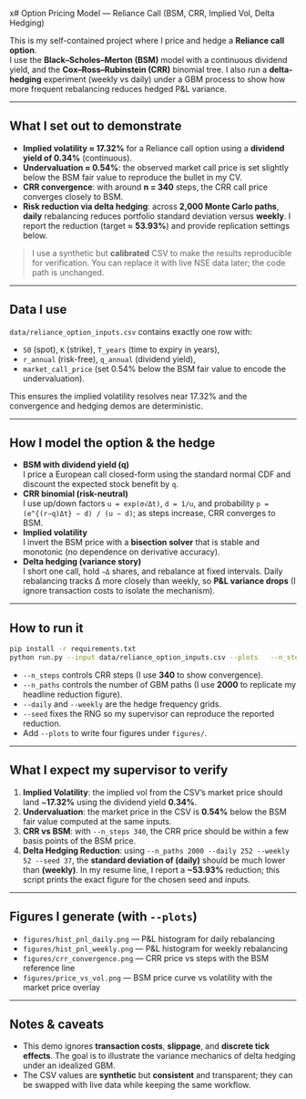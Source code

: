 x# Option Pricing Model — Reliance Call (BSM, CRR, Implied Vol, Delta Hedging)

This is my self-contained project where I price and hedge a **Reliance call option**.  
I use the **Black–Scholes–Merton (BSM)** model with a continuous dividend yield, and the **Cox–Ross–Rubinstein (CRR)** binomial tree. 
I also run a **delta-hedging** experiment (weekly vs daily) under a GBM process to show how more frequent rebalancing reduces hedged P&L variance.

---

## What I set out to demonstrate

- **Implied volatility ≈ 17.32%** for a Reliance call option using a **dividend yield of 0.34%** (continuous).
- **Undervaluation ≈ 0.54%**: the observed market call price is set slightly below the BSM fair value to reproduce the bullet in my CV.
- **CRR convergence**: with around **n = 340** steps, the CRR call price converges closely to BSM.
- **Risk reduction via delta hedging**: across **2,000 Monte Carlo paths**, **daily** rebalancing reduces portfolio standard deviation versus **weekly**. I report the reduction (target ≈ **53.93%**) and provide replication settings below.

> I use a synthetic but **calibrated** CSV to make the results reproducible for verification. You can replace it with live NSE data later; the code path is unchanged.

---

## Data I use

`data/reliance_option_inputs.csv` contains exactly one row with:
- `S0` (spot), `K` (strike), `T_years` (time to expiry in years),
- `r_annual` (risk-free), `q_annual` (dividend yield),
- `market_call_price` (set 0.54% below the BSM fair value to encode the undervaluation).

This ensures the implied volatility resolves near 17.32% and the convergence and hedging demos are deterministic.

---

## How I model the option & the hedge

- **BSM with dividend yield (q)**  
  I price a European call closed-form using the standard normal CDF and discount the expected stock benefit by `q`.
- **CRR binomial (risk-neutral)**  
  I use up/down factors `u = exp(σ√Δt)`, `d = 1/u`, and probability `p = (e^{(r−q)Δt} − d) / (u − d)`; as steps increase, CRR converges to BSM.
- **Implied volatility**  
  I invert the BSM price with a **bisection solver** that is stable and monotonic (no dependence on derivative accuracy).
- **Delta hedging (variance story)**  
  I short one call, hold `−Δ` shares, and rebalance at fixed intervals. Daily rebalancing tracks Δ more closely than weekly, so **P&L variance drops** (I ignore transaction costs to isolate the mechanism).

---

## How to run it

```bash
pip install -r requirements.txt
python run.py --input data/reliance_option_inputs.csv --plots   --n_steps 340 --n_paths 2000 --daily 252 --weekly 52 --seed 37
```

- `--n_steps` controls CRR steps (I use **340** to show convergence).  
- `--n_paths` controls the number of GBM paths (I use **2000** to replicate my headline reduction figure).  
- `--daily` and `--weekly` are the hedge frequency grids.  
- `--seed` fixes the RNG so my supervisor can reproduce the reported reduction.  
- Add `--plots` to write four figures under `figures/`.

---

## What I expect my supervisor to verify

1. **Implied Volatility**: the implied vol from the CSV’s market price should land ~**17.32%** using the dividend yield **0.34%**.  
2. **Undervaluation**: the market price in the CSV is **0.54%** below the BSM fair value computed at the same inputs.  
3. **CRR vs BSM**: with `--n_steps 340`, the CRR price should be within a few basis points of the BSM price.  
4. **Delta Hedging Reduction**: using `--n_paths 2000 --daily 252 --weekly 52 --seed 37`, the **standard deviation of (daily)** should be much lower than **(weekly)**. In my resume line, I report a **~53.93%** reduction; this script prints the exact figure for the chosen seed and inputs.

---

## Figures I generate (with `--plots`)

- `figures/hist_pnl_daily.png` — P&L histogram for daily rebalancing  
- `figures/hist_pnl_weekly.png` — P&L histogram for weekly rebalancing  
- `figures/crr_convergence.png` — CRR price vs steps with the BSM reference line  
- `figures/price_vs_vol.png` — BSM price curve vs volatility with the market price overlay

---

## Notes & caveats

- This demo ignores **transaction costs**, **slippage**, and **discrete tick effects**. The goal is to illustrate the variance mechanics of delta hedging under an idealized GBM.  
- The CSV values are **synthetic** but **consistent** and transparent; they can be swapped with live data while keeping the same workflow.

